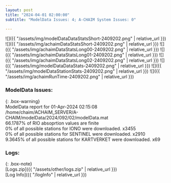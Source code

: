 ```yaml
---
layout: post
title: "2024-04-01 02:00:00"
subtitle: "ModelData Issues: 4; A-CHAIM System Issues: 0"

---
```


![]({{ "/assets/img/modelDataDataStatsShort-2409202.png" | relative_url }})
![]({{ "/assets/img/achaimDataStatsShort-2409202.png" | relative_url }})
![]({{ "/assets/img/achaimDataStatsLong00-2409202.png" | relative_url }})
![]({{ "/assets/img/achaimDataStatsLong01-2409202.png" | relative_url }})
![]({{ "/assets/img/achaimDataStatsLong02-2409202.png" | relative_url }})
![]({{ "/assets/img/modelDataDataStats-2409202.png" | relative_url }})
![]({{ "/assets/img/modelDataStationStats-2409202.png" | relative_url }})
![]({{ "/assets/img/achaimRunTime-2409202.png" | relative_url }})


### ModelData Issues:  
  
{: .box-warning}  
 ModelData report for 01-Apr-2024 02:15:08   
 /home/chaim/ACHAIM_SERVER/A-CHAIM/modelData/2024/092/02/modelData.mat   
 66.1787% of RIO absoprtion values are finite   
 0% of all possible stations for IONO were downloaded. x3455   
 0% of all possible stations for SENTINEL were downloaded. x2910   
 9.3645% of all possible stations for KARTVERKET were downloaded. x69   
  


### Logs:  
  
{: .box-note}  
[Logs.zip]({{ "/assets/other/logs.zip" | relative_url }})  
[Log Info]({{ "/logInfo" | relative_url }})  
